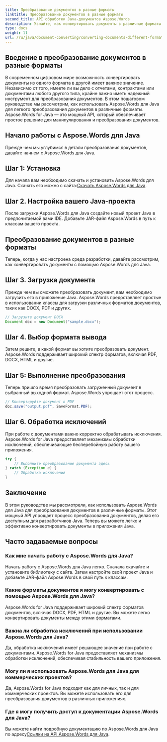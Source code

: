 ```yaml
---
title: Преобразование документов в разные форматы
linktitle: Преобразование документов в разные форматы
second_title: API обработки Java-документов Aspose.Words
description: Узнайте, как конвертировать документы в различные форматы с помощью Aspose.Words для Java. Пошаговое руководство для эффективного преобразования документов.
type: docs
weight: 11
url: /ru/java/document-converting/converting-documents-different-formats/
---
```


## Введение в преобразование документов в разные форматы

В современном цифровом мире возможность конвертировать документы из одного формата в другой имеет важное значение. Независимо от того, имеете ли вы дело с отчетами, контрактами или документами любого другого типа, крайне важно иметь надежный инструмент для преобразования документов. В этом пошаговом руководстве мы рассмотрим, как использовать Aspose.Words для Java для легкого преобразования документов в различные форматы. Aspose.Words for Java — это мощный API, который обеспечивает простое решение для манипулирования и преобразования документов.

## Начало работы с Aspose.Words для Java

Прежде чем мы углубимся в детали преобразования документов, давайте начнем с Aspose.Words для Java.

## Шаг 1: Установка

 Для начала вам необходимо скачать и установить Aspose.Words для Java. Скачать его можно с сайта:[Скачать Aspose.Words для Java](https://releases.aspose.com/words/java/).

## Шаг 2. Настройка вашего Java-проекта

После загрузки Aspose.Words для Java создайте новый проект Java в предпочитаемой вами IDE. Добавьте JAR-файл Aspose.Words в путь к классам вашего проекта.

## Преобразование документов в разные форматы

Теперь, когда у нас настроена среда разработки, давайте рассмотрим, как конвертировать документы с помощью Aspose.Words для Java.

## Шаг 3. Загрузка документа

Прежде чем вы сможете преобразовать документ, вам необходимо загрузить его в приложение Java. Aspose.Words предоставляет простые в использовании классы для загрузки различных форматов документов, таких как DOCX, PDF и других.

```java
// Загрузите документ DOCX
Document doc = new Document("sample.docx");
```

## Шаг 4. Выбор формата вывода

Затем решите, в какой формат вы хотите преобразовать документ. Aspose.Words поддерживает широкий спектр форматов, включая PDF, DOCX, HTML и другие.

## Шаг 5: Выполнение преобразования

Теперь пришло время преобразовать загруженный документ в выбранный выходной формат. Aspose.Words упрощает этот процесс.

```java
// Конвертируйте документ в PDF
doc.save("output.pdf", SaveFormat.PDF);
```

## Шаг 6. Обработка исключений

При работе с документами важно корректно обрабатывать исключения. Aspose.Words for Java предоставляет механизмы обработки исключений, обеспечивающие бесперебойную работу вашего приложения.

```java
try {
    // Выполните преобразование документа здесь
} catch (Exception e) {
    // Обработка исключений
}
```

## Заключение

В этом руководстве мы рассмотрели, как использовать Aspose.Words для Java для преобразования документов в различные форматы. Этот мощный API упрощает процесс преобразования документов, делая его доступным для разработчиков Java. Теперь вы можете легко и эффективно конвертировать документы в приложения Java.

## Часто задаваемые вопросы

### Как мне начать работу с Aspose.Words для Java?

Начать работу с Aspose.Words для Java легко. Сначала скачайте и установите библиотеку с сайта. Затем настройте свой проект Java и добавьте JAR-файл Aspose.Words в свой путь к классам.

### Какие форматы документов я могу конвертировать с помощью Aspose.Words для Java?

Aspose.Words for Java поддерживает широкий спектр форматов документов, включая DOCX, PDF, HTML и другие. Вы можете легко конвертировать документы между этими форматами.

### Важна ли обработка исключений при использовании Aspose.Words для Java?

Да, обработка исключений имеет решающее значение при работе с документами. Aspose.Words for Java предоставляет механизмы обработки исключений, обеспечивая стабильность вашего приложения.

### Могу ли я использовать Aspose.Words для Java для коммерческих проектов?

Да, Aspose.Words for Java подходит как для личных, так и для коммерческих проектов. Вы можете использовать его для преобразования документов в различных приложениях.

### Где я могу получить доступ к документации Aspose.Words для Java?

Вы можете найти подробную документацию по Aspose.Words для Java по адресу[Ссылки на API Aspose.Words для Java](https://reference.aspose.com/words/java/).